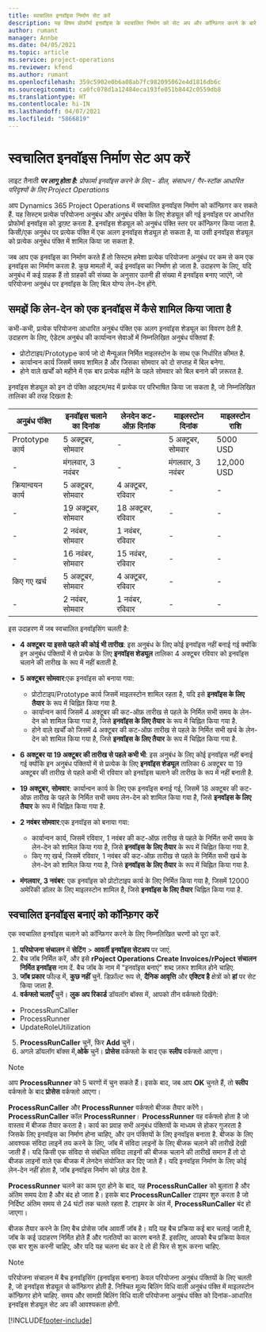 ```yaml
---
title: स्वचालित इनवॉइस निर्माण सेट करें
description: यह विषय प्रोफ़ॉर्मा इनवॉइस के स्वचालित निर्माण को सेट अप और कॉन्फ़िगर करने के बारे में जानकारी प्रदान करता है.
author: rumant
manager: Annbe
ms.date: 04/05/2021
ms.topic: article
ms.service: project-operations
ms.reviewer: kfend
ms.author: rumant
ms.openlocfilehash: 359c5902e0b6a08ab7fc982095062e4d1816db6c
ms.sourcegitcommit: ca0fc078d1a12484eca193fe051b8442c0559db8
ms.translationtype: HT
ms.contentlocale: hi-IN
ms.lasthandoff: 04/07/2021
ms.locfileid: "5866819"
---
```

# <a name="set-up-automatic-invoice-creation"></a>स्वचालित इनवॉइस निर्माण सेट अप करें 
 
लाइट तैनाती _**पर लागू होता है:** प्रोफार्मा इनवॉइस करने के लिए - डील, संसाधन / गैर-स्टॉक आधारित परिदृश्यों के लिए Project Operations_

आप Dynamics 365 Project Operations में स्वचालित इनवॉइस निर्माण को कॉन्फ़िगर कर सकते हैं. यह सिस्टम प्रत्येक परियोजना अनुबंध और अनुबंध पंक्ति के लिए शेड्यूल की गई इनवॉइस पर आधारित प्रोफोर्मा इनवॉइस को ड्राफ़्ट करता है. इनवॉइस शेड्यूल को अनुबंध पंक्ति स्तर पर कॉन्फ़िगर किया जाता है. किसी/एक अनुबंध पर प्रत्येक पंक्ति में एक अलग इनवॉइस शेड्यूल हो सकता है, या उसी इनवॉइस शेड्यूल को प्रत्येक अनुबंध पंक्ति में शामिल किया जा सकता है.

जब आप एक इनवॉइस का निर्माण करते हैं तो सिस्टम हमेशा प्रत्येक परियोजना अनुबंध पर कम से कम एक इनवॉइस का निर्माण करता है. कुछ मामलों में, कई इनवॉइस का निर्माण हो जाता है. उदाहरण के लिए, यदि अनुबंध में कई ग्राहक हैं तो ग्राहकों की संख्या के अनुसार उतनी ही संख्या में इनवॉइस बनाए जाएंगे, जो परियोजना अनुबंध पर इनवॉइस के लिए बिल योग्य लेन-देन होंगे.

## <a name="understand-how-transactions-are-included-on-an-invoice"></a>समझें कि लेन-देन को एक इनवॉइस में कैसे शामिल किया जाता है 

कभी-कभी, प्रत्येक परियोजना आधारित अनुबंध पंक्ति एक अलग इनवॉइस शेड्यूल का विवरण देती है. उदाहरण के लिए, ऐडेटम अनुबंध की कार्यान्वन सेवाओं में निम्नलिखित अनुबंध पंक्तियां हैं:

- प्रोटोटाइप/Prototype कार्य जो दो मैन्यूअल निर्मित माइलस्टोन के साथ एक निर्धारित कीमत है.
- कार्यान्वन कार्य जिसमें समय शामिल है और जिसका सोमवार को दो सप्ताह में बिल बनेगा.
- होने वाले खर्चों को महीने में एक बार प्रत्येक महीने के पहले सोमवार को बिल बनाने की ज़रूरत है.

इनवॉइस शेड्यूल को इन दो पंक्ति आइटम/मद में प्रत्येक पर परिभाषित किया जा सकता है, जो निम्नलिखित तालिका की तरह दिखता है:

| अनुबंध पंक्ति | इनवॉइस चलाने का दिनांक | लेनदेन कट-ऑफ़ दिनांक | माइलस्टोन दिनांक | माइलस्टोन राशि |
| --- | --- | --- | --- | --- |
| Prototype कार्य | 5 अक्टूबर, सोमवार | - | 5 अक्टूबर, सोमवार | 5000 USD |
| - | मंगलवार, 3 नवंबर | - | मंगलवार, 3 नवंबर | 12,000 USD |
| क्रियान्वयन कार्य | 5 अक्टूबर, सोमवार | 4 अक्टूबर, रविवार | - | - |
| - | 19 अक्टूबर, सोमवार | 18 अक्टूबर, रविवार | - | - |
| - | 2 नवंबर, सोमवार | 1 नवंबर, रविवार | - | - |
| - | 16 नवंबर, सोमवार | 15 नवंबर, रविवार | - | - |
| किए गए खर्च | 5 अक्टूबर, सोमवार | 4 अक्टूबर, रविवार | - | - |
| - | 2 नवंबर, सोमवार | 1 नवंबर, रविवार | - | - |

इस उदाहरण में जब स्वचालित इनवॉइसिंग चलती है:

- **4 अक्टूबर या इससे पहले की कोई भी तारीख**: इस अनुबंध के लिए कोई इनवॉइस नहीं बनाई गई क्योंकि इन अनुबंध पंक्तियों में से प्रत्येक के लिए **इनवॉइस शेड्यूल** तालिका 4 अक्टूबर रविवार को इनवॉइस चलाने की तारीख के रूप में नहीं बताती है.
- **5 अक्टूबर सोमवार**:एक इनवॉइस को बनाया गया:

    - प्रोटोटाइप/Prototype कार्य जिसमें माइलस्टोन शामिल रहता है, यदि इसे **इनवॉइस के लिए तैयार** के रूप में चिह्नित किया गया है.
    - कार्यान्वन कार्य जिसमें 4 अक्टूबर की कट-ऑफ़ तारीख से पहले के निर्मित सभी समय के लेन-देन को शामिल किया गया है, जिसे **इनवॉइस के लिए तैयार** के रूप में चिह्नित किया गया है.
    - होने वाले खर्चों को जिसमें 4 अक्टूबर की कट-ऑफ़ तारीख से पहले के निर्मित सभी खर्च के लेन-देन को शामिल किया गया है, जिसे **इनवॉइस के लिए तैयार** के रूप में चिह्नित किया गया है.
  
- **6 अक्टूबर या 19 अक्टूबर की तारीख से पहले कभी भी**: इस अनुबंध के लिए कोई इनवॉइस नहीं बनाई गई क्योंकि इन अनुबंध पंक्तियों में से प्रत्येक के लिए **इनवॉइस शेड्यूल** तालिका 6 अक्टूबर या 19 अक्टूबर की तारीख से पहले कभी भी रविवार को इनवॉइस चलाने की तारीख के रूप में नहीं बनाती है.
- **19 अक्टूबर, सोमवार**: कार्यान्वन कार्य के लिए एक इनवॉइस बनाई गई, जिसमें 18 अक्टूबर की कट-ऑफ़ तारीख के पहले के निर्मित सभी समय लेन-देन को शामिल किया गया है, जिसे **इनवॉइस के लिए तैयार** के रूप में चिह्नित किया गया है.
- **2 नवंबर सोमवार**:एक इनवॉइस को बनाया गया:

    - कार्यान्वन कार्य, जिसमें रविवार, 1 नवंबर की कट-ऑफ़ तारीख से पहले के निर्मित सभी समय के लेन-देन को शामिल किया गया है, जिसे **इनवॉइस के लिए तैयार** के रूप में चिह्नित किया गया है.
    - किए गए खर्च, जिसमें रविवार, 1 नवंबर की कट-ऑफ़ तारीख से पहले के निर्मित सभी खर्च के लेन-देन को शामिल किया गया है, जिसे **इनवॉइस के लिए तैयार** के रूप में चिह्नित किया गया है.

- **मंगलवार, 3 नवंबर**: एक इनवॉइस को प्रोटोटाइप कार्य के लिए निर्मित किया गया है, जिसमें 12000 अमेरिकी डॉलर के लिए माइलस्टोन शामिल है, जिसे **इनवॉइस के लिए तैयार** चिह्नित किया गया है.

## <a name="configure-automatic-invoicing"></a>स्वचालित इनवॉइस बनाएं को कॉन्फ़िगर करें

एक स्वचालित इनवॉइस चलाने को कॉन्फ़िगर करने के लिए निम्नलिखित चरणों को पूरा करें.

1. **परियोजना संचालन** में **सेटिंग** > **आवर्ती इनवॉइस सेटअप** पर जाएं.
2. बैच जॉब निर्मित करें, और इसे **rPoject Operations Create Invoices/rPoject संचालन निर्मित इनवॉइस** नाम दें. बैच जॉब के नाम में "इनवॉइस बनाएं" शब्द ज़रूर शामिल होने चाहिए.
3. **जॉब प्रकार** फील्ड में, **कुछ नहीं** चुनें. डिफ़ॉल्ट रूप से, **दैनिक आवृत्ति** और **एक्टिव है** क्षेत्रों को **हां** पर सेट किया जाता है.
4. **वर्कफ्लो चलाएँ** चुनें। **लुक अप रिकार्ड** डॉयलॉग बॉक्स में, आपको तीन वर्कफ्लो दिखेंगे:

- ProcessRunCaller
- ProcessRunner
- UpdateRoleUtilization

5. **ProcessRunCaller** चुनें, फिर **Add** चुनें।
6. अगले डॉयलॉग बॉक्स में,**ओके** चुनें। **प्रोसेस** वर्कफ्लो के बाद एक **स्लीप** वर्कफ्लो आएगा। 

> [!NOTE]
> आप **ProcessRunner** को 5 चरणों में चुन सकते हैं। इसके बाद, जब आप **OK** चुनते हैं, तो **स्लीप** वर्कफ्लो के बाद **प्रोसेस** वर्कफ्लो आएगा।

**ProcessRunCaller** और **ProcessRunner** वर्कफ्लो बीजक तैयार करेंगे। **ProcessRunCaller** कॉल **ProcessRunner**। **ProcessRunner** वह वर्कफ्लो होता है जो वास्तव में बीजक तैयार करता है। कार्य का प्रवाह सभी अनुबंध पंक्तियों के माध्यम से होकर गुजरता है जिसके लिए इनवॉइस का निर्माण होना चाहिए, और उन पंक्तियों के लिए इनवॉइस बनाता है. बीजक के लिए आवश्यक संविदा लाइनें तय करने के लिए, जॉब में संविदा लाइनों के लिए बीजक चलाने की तारीखें देखी जाती हैं। यदि किसी एक संविदा से संबंधित संविदा लाइनों की बीजक चलाने की तारीखें समान हैं तो दो बीजक लाइनों वाले एक बीजक में लेनदेन संयोजित कर दिए जाते हैं। यदि इनवॉइस निर्माण के लिए कोई लेन-देन नहीं होता है, जॉब इनवॉइस निर्माण को छोड़ देता है.

**ProcessRunner** चलने का काम पूरा होने के बाद, यह **ProcessRunCaller** को बुलाता है और अंतिम समय देता है और बंद हो जाता है। इसके बाद **ProcessRunCaller** टाइमर शुरु करता है जो निर्दिष्ट अंतिम समय से 24 घंटों तक चलते रहता है. टाइमर के अंत में, **ProcessRunCaller** बंद हो जाएगा।

बीजक तैयार करने के लिए बैच प्रोसेस जॉब आवर्ती जॉब है। यदि यह बैच प्रक्रिया कई बार चलाई जाती है, जॉब के कई उदाहरण निर्मित होते हैं और गलतियों का कारण बनते हैं. इसलिए, आपको बैच प्रक्रिया केवल एक बार शुरू करनी चाहिए, और यदि यह चलना बंद कर दे तो ही फिर से शुरू करना चाहिए.

> [!NOTE]
> परियोजना संचालन में बैच इनवॉइसिंग (इनवॉइस बनाना) केवल परियोजना अनुबंध पंक्तियों के लिए चलती है, जो इनवॉइस शेड्यूल से कॉन्फ़िगर होती है. निश्चित मूल्य बिलिंग विधि वाली अनुबंध पंक्ति में माइलस्टोन कॉन्फ़िगर होने चाहिए. समय और सामग्री बिलिंग विधि वाली परियोजना अनुबंध पंक्ति को दिनांक-आधारित इनवॉइस शेड्यूल सेट अप की आवश्यकता होगी.


[!INCLUDE[footer-include](../../includes/footer-banner.md)]
